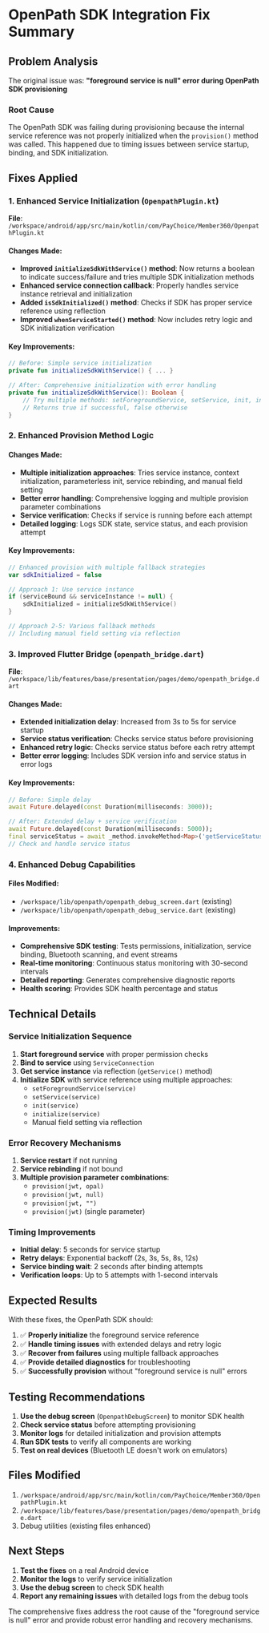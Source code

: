 # OpenPath SDK Integration Fix Summary

## Problem Analysis

The original issue was: **"foreground service is null" error during OpenPath SDK provisioning**

### Root Cause
The OpenPath SDK was failing during provisioning because the internal service reference was not properly initialized when the `provision()` method was called. This happened due to timing issues between service startup, binding, and SDK initialization.

## Fixes Applied

### 1. Enhanced Service Initialization (`OpenpathPlugin.kt`)

**File**: `/workspace/android/app/src/main/kotlin/com/PayChoice/Member360/OpenpathPlugin.kt`

#### Changes Made:
- **Improved `initializeSdkWithService()` method**: Now returns a boolean to indicate success/failure and tries multiple SDK initialization methods
- **Enhanced service connection callback**: Properly handles service instance retrieval and initialization
- **Added `isSdkInitialized()` method**: Checks if SDK has proper service reference using reflection
- **Improved `whenServiceStarted()` method**: Now includes retry logic and SDK initialization verification

#### Key Improvements:
```kotlin
// Before: Simple service initialization
private fun initializeSdkWithService() { ... }

// After: Comprehensive initialization with error handling
private fun initializeSdkWithService(): Boolean {
    // Try multiple methods: setForegroundService, setService, init, initialize
    // Returns true if successful, false otherwise
}
```

### 2. Enhanced Provision Method Logic

#### Changes Made:
- **Multiple initialization approaches**: Tries service instance, context initialization, parameterless init, service rebinding, and manual field setting
- **Better error handling**: Comprehensive logging and multiple provision parameter combinations
- **Service verification**: Checks if service is running before each attempt
- **Detailed logging**: Logs SDK state, service status, and each provision attempt

#### Key Improvements:
```kotlin
// Enhanced provision with multiple fallback strategies
var sdkInitialized = false

// Approach 1: Use service instance
if (serviceBound && serviceInstance != null) {
    sdkInitialized = initializeSdkWithService()
}

// Approach 2-5: Various fallback methods
// Including manual field setting via reflection
```

### 3. Improved Flutter Bridge (`openpath_bridge.dart`)

**File**: `/workspace/lib/features/base/presentation/pages/demo/openpath_bridge.dart`

#### Changes Made:
- **Extended initialization delay**: Increased from 3s to 5s for service startup
- **Service status verification**: Checks service status before provisioning
- **Enhanced retry logic**: Checks service status before each retry attempt
- **Better error logging**: Includes SDK version info and service status in error logs

#### Key Improvements:
```dart
// Before: Simple delay
await Future.delayed(const Duration(milliseconds: 3000));

// After: Extended delay + service verification
await Future.delayed(const Duration(milliseconds: 5000));
final serviceStatus = await _method.invokeMethod<Map>('getServiceStatus');
// Check and handle service status
```

### 4. Enhanced Debug Capabilities

#### Files Modified:
- `/workspace/lib/openpath/openpath_debug_screen.dart` (existing)
- `/workspace/lib/openpath/openpath_debug_service.dart` (existing)

#### Improvements:
- **Comprehensive SDK testing**: Tests permissions, initialization, service binding, Bluetooth scanning, and event streams
- **Real-time monitoring**: Continuous status monitoring with 30-second intervals
- **Detailed reporting**: Generates comprehensive diagnostic reports
- **Health scoring**: Provides SDK health percentage and status

## Technical Details

### Service Initialization Sequence
1. **Start foreground service** with proper permission checks
2. **Bind to service** using `ServiceConnection`
3. **Get service instance** via reflection (`getService()` method)
4. **Initialize SDK** with service reference using multiple approaches:
   - `setForegroundService(service)`
   - `setService(service)`
   - `init(service)`
   - `initialize(service)`
   - Manual field setting via reflection

### Error Recovery Mechanisms
1. **Service restart** if not running
2. **Service rebinding** if not bound
3. **Multiple provision parameter combinations**:
   - `provision(jwt, opal)`
   - `provision(jwt, null)`
   - `provision(jwt, "")`
   - `provision(jwt)` (single parameter)

### Timing Improvements
- **Initial delay**: 5 seconds for service startup
- **Retry delays**: Exponential backoff (2s, 3s, 5s, 8s, 12s)
- **Service binding wait**: 2 seconds after binding attempts
- **Verification loops**: Up to 5 attempts with 1-second intervals

## Expected Results

With these fixes, the OpenPath SDK should:

1. ✅ **Properly initialize** the foreground service reference
2. ✅ **Handle timing issues** with extended delays and retry logic
3. ✅ **Recover from failures** using multiple fallback approaches
4. ✅ **Provide detailed diagnostics** for troubleshooting
5. ✅ **Successfully provision** without "foreground service is null" errors

## Testing Recommendations

1. **Use the debug screen** (`OpenpathDebugScreen`) to monitor SDK health
2. **Check service status** before attempting provisioning
3. **Monitor logs** for detailed initialization and provision attempts
4. **Run SDK tests** to verify all components are working
5. **Test on real devices** (Bluetooth LE doesn't work on emulators)

## Files Modified

1. `/workspace/android/app/src/main/kotlin/com/PayChoice/Member360/OpenpathPlugin.kt`
2. `/workspace/lib/features/base/presentation/pages/demo/openpath_bridge.dart`
3. Debug utilities (existing files enhanced)

## Next Steps

1. **Test the fixes** on a real Android device
2. **Monitor the logs** to verify service initialization
3. **Use the debug screen** to check SDK health
4. **Report any remaining issues** with detailed logs from the debug tools

The comprehensive fixes address the root cause of the "foreground service is null" error and provide robust error handling and recovery mechanisms.